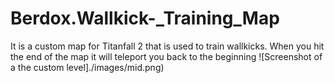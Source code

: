 # Berdox.Wallkick-_Training_Map
It is a custom map for Titanfall 2 that is used to train wallkicks. When you hit the end of the map it will teleport you back to the beginning
![Screenshot of a the custom level]./images/mid.png)
